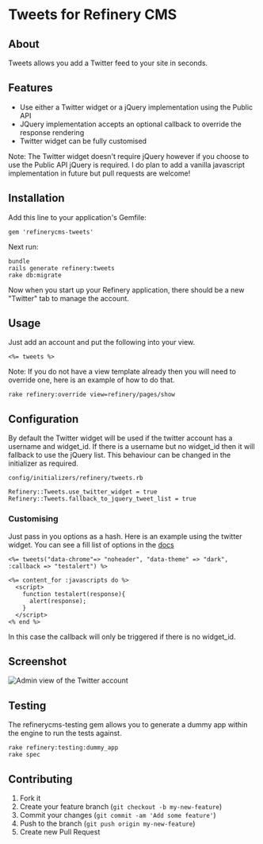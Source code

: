 # Tweets for Refinery CMS

## About

Tweets allows you add a Twitter feed to your site in seconds.

## Features

- Use either a Twitter widget or a jQuery implementation using the Public API
- JQuery implementation accepts an optional callback to override the response rendering
- Twitter widget can be fully customised

Note: The Twitter widget doesn't require jQuery however if you choose to use the Public API jQuery is required.
I do plan to add a vanilla javascript implementation in future but pull requests are welcome!

## Installation

Add this line to your application's Gemfile:

    gem 'refinerycms-tweets'

Next run:

    bundle
    rails generate refinery:tweets
    rake db:migrate

Now when you start up your Refinery application, there should be a new "Twitter" tab to manage the account.

## Usage

Just add an account and put the following into your view.

    <%= tweets %>

Note: If you do not have a view template already then you will need to override one, here is an example of how to do that.

    rake refinery:override view=refinery/pages/show

## Configuration

By default the Twitter widget will be used if the twitter account has a username and widget_id. If there is a username but no widget_id
then it will fallback to use the jQuery list. This behaviour can be changed in the initializer as required.

    config/initializers/refinery/tweets.rb

    Refinery::Tweets.use_twitter_widget = true
    Refinery::Tweets.fallback_to_jquery_tweet_list = true

### Customising

Just pass in you options as a hash. Here is an example using the twitter widget. You can see a fill list of options in the [docs](https://dev.twitter.com/docs/embedded-timelines#customization)

    <%= tweets("data-chrome"=> "noheader", "data-theme" => "dark", :callback => "testalert") %>

    <%= content_for :javascripts do %>
      <script>
        function testalert(response){
          alert(response);
        }
      </script>
    <% end %>

In this case the callback will only be triggered if there is no widget_id.

## Screenshot

![Admin view of the Twitter account](http://cih-static.s3.amazonaws.com/refinerycms-tweets-screenshot.png)

## Testing

The refinerycms-testing gem allows you to generate a dummy app within the engine to run the tests against.

    rake refinery:testing:dummy_app
    rake spec

## Contributing

1. Fork it
2. Create your feature branch (`git checkout -b my-new-feature`)
3. Commit your changes (`git commit -am 'Add some feature'`)
4. Push to the branch (`git push origin my-new-feature`)
5. Create new Pull Request
